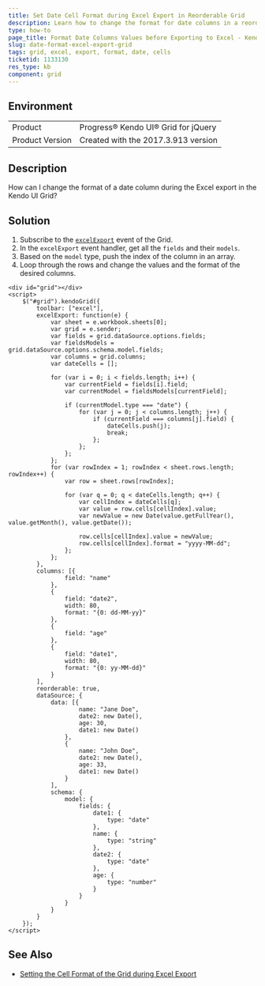 ```yaml
---
title: Set Date Cell Format during Excel Export in Reorderable Grid
description: Learn how to change the format for date columns in a reorderable, dynamic Kendo UI Grid.
type: how-to
page_title: Format Date Columns Values before Exporting to Excel - Kendo UI for jQuery Data Grid
slug: date-format-excel-export-grid
tags: grid, excel, export, format, date, cells
ticketid: 1133130
res_type: kb
component: grid
---
```


## Environment

<table>
 <tr>
  <td>Product</td>
  <td>Progress® Kendo UI® Grid for jQuery</td> 
 </tr>
 <tr>
  <td>Product Version</td>
  <td>Created with the 2017.3.913 version</td>
 </tr>
</table>

## Description

How can I change the format of a date column during the Excel export in the Kendo UI Grid?

## Solution

1. Subscribe to the [`excelExport`](https://docs.telerik.com/kendo-ui/api/javascript/ui/grid/events/excelexport) event of the Grid.
1. In the `excelExport` event handler, get all the `fields` and their `models`.
1. Based on the `model` type, push the index of the column in an array.
1. Loop through the rows and change the values and the format of the desired columns.

```dojo
<div id="grid"></div>
<script>
    $("#grid").kendoGrid({
        toolbar: ["excel"],
        excelExport: function(e) {
            var sheet = e.workbook.sheets[0];
            var grid = e.sender;
            var fields = grid.dataSource.options.fields;
            var fieldsModels = grid.dataSource.options.schema.model.fields;
            var columns = grid.columns;
            var dateCells = [];

            for (var i = 0; i < fields.length; i++) {
                var currentField = fields[i].field;
                var currentModel = fieldsModels[currentField];

                if (currentModel.type === "date") {
                    for (var j = 0; j < columns.length; j++) {
                        if (currentField === columns[j].field) {
                            dateCells.push(j);
                            break;
                        };
                    };
                };
            };
            for (var rowIndex = 1; rowIndex < sheet.rows.length; rowIndex++) {
                var row = sheet.rows[rowIndex];

                for (var q = 0; q < dateCells.length; q++) {
                    var cellIndex = dateCells[q];
                    var value = row.cells[cellIndex].value;
                    var newValue = new Date(value.getFullYear(), value.getMonth(), value.getDate());

                    row.cells[cellIndex].value = newValue;
                    row.cells[cellIndex].format = "yyyy-MM-dd";
                };
            };
        },
        columns: [{
                field: "name"
            },
            {
                field: "date2",
                width: 80,
                format: "{0: dd-MM-yy}"
            },
            {
                field: "age"
            },
            {
                field: "date1",
                width: 80,
                format: "{0: yy-MM-dd}"
            }
        ],
        reorderable: true,
        dataSource: {
            data: [{
                    name: "Jane Doe",
                    date2: new Date(),
                    age: 30,
                    date1: new Date()
                },
                {
                    name: "John Doe",
                    date2: new Date(),
                    age: 33,
                    date1: new Date()
                }
            ],
            schema: {
                model: {
                    fields: {
                        date1: {
                            type: "date"
                        },
                        name: {
                            type: "string"
                        },
                        date2: {
                            type: "date"
                        },
                        age: {
                            type: "number"
                        }
                    }
                }
            }
        }
    });
</script>
```

## See Also

* [Setting the Cell Format of the Grid during Excel Export](https://docs.telerik.com/kendo-ui/controls/data-management/grid/how-to/excel/cell-format)
